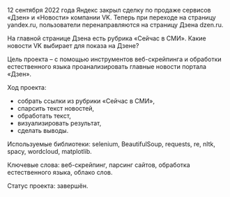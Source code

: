 12 сентября 2022 года Яндекс закрыл сделку по продаже сервисов «Дзен» и «Новости» компании VK. Теперь при переходе на страницу yandex.ru, пользователи перенаправляются на страницу Дзена dzen.ru. 

На главной странице Дзена есть рубрика «Сейчас в СМИ». Какие новости VK выбирает для показа на Дзене?

Цель проекта – с помощью инструментов веб-скрейпинга и обработки естественного языка проанализировать главные новости портала «Дзен».

Ход проекта:
- собрать ссылки из рубрики «Сейчас в СМИ»,
- спарсить текст новостей,
- обработать текст,
- визуализировать результат,
- сделать выводы.

Используемые библиотеки: selenium, BeautifulSoup, requests, re, nltk, spacy, wordcloud, matplotlib.

Ключевые слова: веб-скрейпинг, парсинг сайтов, обработка естественного языка, облако слов.

Статус проекта: завершён.
